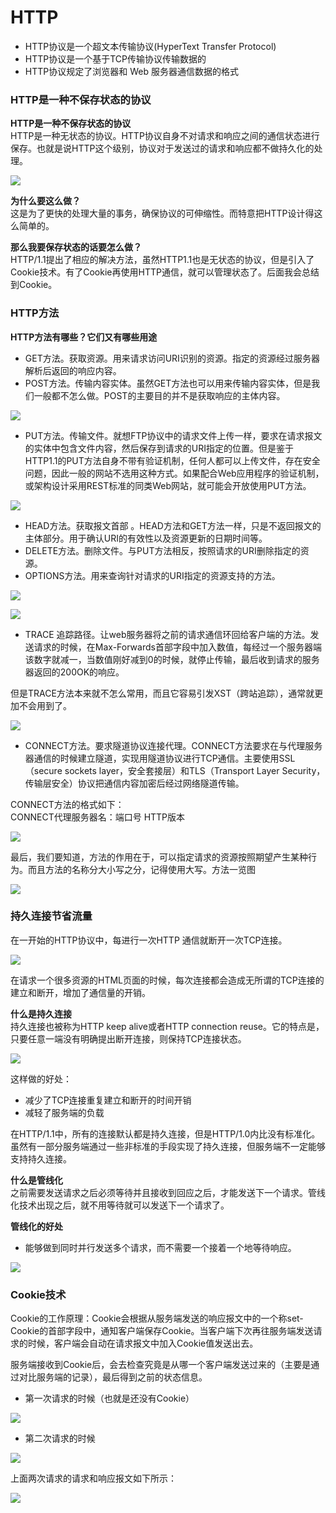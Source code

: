 # HTTP

* HTTP协议是一个超文本传输协议\(HyperText Transfer Protocol\)
* HTTP协议是一个基于TCP传输协议传输数据的
* HTTP协议规定了浏览器和 Web 服务器通信数据的格式

### HTTP是一种不保存状态的协议

**HTTP是一种不保存状态的协议**  
 HTTP是一种无状态的协议。HTTP协议自身不对请求和响应之间的通信状态进行保存。也就是说HTTP这个级别，协议对于发送过的请求和响应都不做持久化的处理。  


![](../../../.gitbook/assets/image%20%2830%29.png)

**为什么要这么做？**  
 这是为了更快的处理大量的事务，确保协议的可伸缩性。而特意把HTTP设计得这么简单的。

**那么我要保存状态的话要怎么做？**  
 HTTP/1.1提出了相应的解决方法，虽然HTTP1.1也是无状态的协议，但是引入了Cookie技术。有了Cookie再使用HTTP通信，就可以管理状态了。后面我会总结到Cookie。

### HTTP方法

**HTTP方法有哪些？它们又有哪些用途**

* GET方法。获取资源。用来请求访问URI识别的资源。指定的资源经过服务器解析后返回的响应内容。
* POST方法。传输内容实体。虽然GET方法也可以用来传输内容实体，但是我们一般都不怎么做。POST的主要目的并不是获取响应的主体内容。 

![](../../../.gitbook/assets/image%20%284%29.png)

* PUT方法。传输文件。就想FTP协议中的请求文件上传一样，要求在请求报文的实体中包含文件内容，然后保存到请求的URI指定的位置。但是鉴于HTTP1.1的PUT方法自身不带有验证机制，任何人都可以上传文件，存在安全问题，因此一般的网站不选用这种方式。如果配合Web应用程序的验证机制，或架构设计采用REST标准的同类Web网站，就可能会开放使用PUT方法。

![](../../../.gitbook/assets/image%20%2826%29.png)

* HEAD方法。获取报文首部 。HEAD方法和GET方法一样，只是不返回报文的主体部分。用于确认URI的有效性以及资源更新的日期时间等。
* DELETE方法。删除文件。与PUT方法相反，按照请求的URI删除指定的资源。
* OPTIONS方法。用来查询针对请求的URI指定的资源支持的方法。

![](../../../.gitbook/assets/image%20%283%29.png)

![](../../../.gitbook/assets/image%20%2812%29.png)

* TRACE 追踪路径。让web服务器将之前的请求通信环回给客户端的方法。发送请求的时候，在Max-Forwards首部字段中加入数值，每经过一个服务器端该数字就减一，当数值刚好减到0的时候，就停止传输，最后收到请求的服务器返回的200OK的响应。

但是TRACE方法本来就不怎么常用，而且它容易引发XST（跨站追踪），通常就更加不会用到了。

![](../../../.gitbook/assets/image%20%2814%29.png)

* CONNECT方法。要求隧道协议连接代理。CONNECT方法要求在与代理服务器通信的时候建立隧道，实现用隧道协议进行TCP通信。主要使用SSL（secure sockets layer，安全套接层）和TLS（Transport Layer Security，传输层安全）协议把通信内容加密后经过网络隧道传输。

CONNECT方法的格式如下：  
 CONNECT代理服务器名：端口号 HTTP版本  


![](../../../.gitbook/assets/image%20%2815%29.png)

最后，我们要知道，方法的作用在于，可以指定请求的资源按照期望产生某种行为。而且方法的名称分大小写之分，记得使用大写。方法一览图

![](../../../.gitbook/assets/image%20%2819%29.png)

### 持久连接节省流量

在一开始的HTTP协议中，每进行一次HTTP 通信就断开一次TCP连接。

![](../../../.gitbook/assets/image%20%2816%29.png)

在请求一个很多资源的HTML页面的时候，每次连接都会造成无所谓的TCP连接的建立和断开，增加了通信量的开销。

**什么是持久连接**  
 持久连接也被称为HTTP keep alive或者HTTP connection reuse。它的特点是，只要任意一端没有明确提出断开连接，则保持TCP连接状态。

![](../../../.gitbook/assets/image%20%2836%29.png)

这样做的好处：

* 减少了TCP连接重复建立和断开的时间开销
* 减轻了服务端的负载

在HTTP/1.1中，所有的连接默认都是持久连接，但是HTTP/1.0内比没有标准化。虽然有一部分服务端通过一些非标准的手段实现了持久连接，但服务端不一定能够支持持久连接。

**什么是管线化**  
 之前需要发送请求之后必须等待并且接收到回应之后，才能发送下一个请求。管线化技术出现之后，就不用等待就可以发送下一个请求了。

**管线化的好处**

* 能够做到同时并行发送多个请求，而不需要一个接着一个地等待响应。 

![](../../../.gitbook/assets/image%20%282%29.png)

### Cookie技术

Cookie的工作原理：Cookie会根据从服务端发送的响应报文中的一个称set-Cookie的首部字段中，通知客户端保存Cookie。当客户端下次再往服务端发送请求的时候，客户端会自动在请求报文中加入Cookie值发送出去。

服务端接收到Cookie后，会去检查究竟是从哪一个客户端发送过来的（主要是通过对比服务端的记录），最后得到之前的状态信息。

* 第一次请求的时候（也就是还没有Cookie）

![](../../../.gitbook/assets/image%20%2824%29.png)

* 第二次请求的时候

![](../../../.gitbook/assets/image%20%2821%29.png)

上面两次请求的请求和响应报文如下所示：

![](../../../.gitbook/assets/image%20%2828%29.png)



